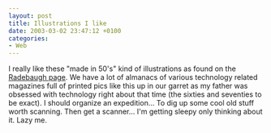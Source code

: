 ```yaml
---
layout: post
title: Illustrations I like
date: 2003-03-02 23:47:12 +0100
categories:
- Web
---
```

<p>I really like these "made in 50's" kind of illustrations as found on the <a href="http://www.losthighways.org/radebaugh.html">Radebaugh page</a>. We have a lot of almanacs of various technology related magazines full of printed pics like this up in our garret as my father was obsessed with technology right about that time (the sixties and seventies to be exact). I should organize an expedition... To dig up some cool old stuff worth scanning. Then get a scanner... I'm getting sleepy only thinking about it. Lazy me.</p>
